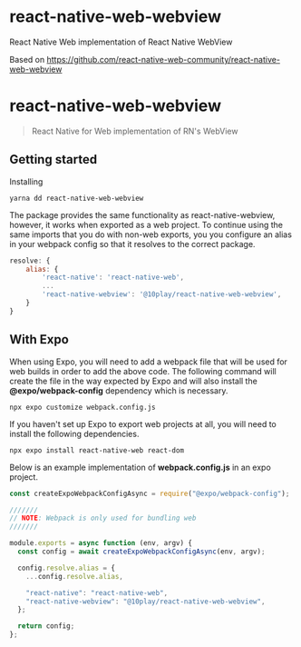 # react-native-web-webview

React Native Web implementation of React Native WebView

Based on https://github.com/react-native-web-community/react-native-web-webview

# react-native-web-webview

> React Native for Web implementation of RN's WebView

## Getting started

Installing

```
yarna dd react-native-web-webview
```

The package provides the same functionality as react-native-webview, however, it works when exported as a web project.
To continue using the same imports that you do with non-web exports, you you configure an alias in your webpack config so that it resolves to the correct package.

```js
resolve: {
    alias: {
        'react-native': 'react-native-web',
        ...
        'react-native-webview': '@10play/react-native-web-webview',
    }
}
```

## With Expo

When using Expo, you will need to add a webpack file that will be used for web builds in order to add the above code.
The following command will create the file in the way expected by Expo and will also install the **@expo/webpack-config** dependency which is necessary.

```$
npx expo customize webpack.config.js
```

If you haven't set up Expo to export web projects at all, you will need to install the following dependencies.

```
npx expo install react-native-web react-dom
```

Below is an example implementation of **webpack.config.js** in an expo project.

```js
const createExpoWebpackConfigAsync = require("@expo/webpack-config");

///////
// NOTE: Webpack is only used for bundling web
///////

module.exports = async function (env, argv) {
  const config = await createExpoWebpackConfigAsync(env, argv);

  config.resolve.alias = {
    ...config.resolve.alias,

    "react-native": "react-native-web",
    "react-native-webview": "@10play/react-native-web-webview",
  };

  return config;
};
```

